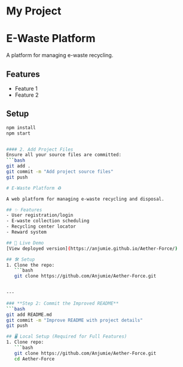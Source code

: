 # My Project
# E-Waste Platform

A platform for managing e-waste recycling.

## Features
- Feature 1
- Feature 2

## Setup
```bash
npm install
npm start


#### 2. Add Project Files
Ensure all your source files are committed:
```bash
git add .
git commit -m "Add project source files"
git push

# E-Waste Platform ♻️

A web platform for managing e-waste recycling and disposal.

## ✨ Features
- User registration/login
- E-waste collection scheduling
- Recycling center locator
- Reward system

## 🚀 Live Demo
[View deployed version](https://anjumie.github.io/Aether-Force/)

## 🛠️ Setup
1. Clone the repo:
   ```bash
   git clone https://github.com/Anjumie/Aether-Force.git

   
---

### **Step 2: Commit the Improved README**
```bash
git add README.md
git commit -m "Improve README with project details"
git push

## 🖥️ Local Setup (Required for Full Features)
1. Clone repo:
   ```bash
   git clone https://github.com/Anjumie/Aether-Force.git
   cd Aether-Force